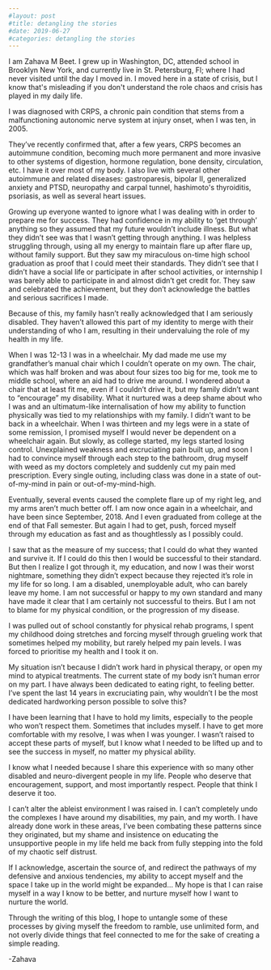 ```yaml
---
#layout: post
#title: detangling the stories  
#date: 2019-06-27 
#categories: detangling the stories
---
```


I am Zahava M Beet. I grew up in Washington, DC, attended school in Brooklyn New York, and currently live in St. Petersburg, Fl; where I had never visited until the day I moved in. I moved here in a state of crisis, but I know that's misleading if you don't understand the role chaos and crisis has played in my daily life. 

I was diagnosed with CRPS, a chronic pain condition that stems from a malfunctioning autonomic nerve system at injury onset, when I was ten, in 2005. 

They’ve recently confirmed that, after a few years, CRPS becomes an autoimmune condition, becoming much more permanent and more invasive to other systems of digestion, hormone regulation, bone density, circulation, etc. I have it over most of my body. I also live with several other autoimmune and related diseases: gastroparesis, bipolar II, generalized anxiety and PTSD, neuropathy and carpal tunnel, hashimoto's thyroiditis, psoriasis, as well as several heart issues.

Growing up everyone wanted to ignore what I was dealing with in order to prepare me for success. They had confidence in my ability to ‘get through’ anything so they assumed that my future wouldn’t include illness. But what they didn’t see was that I wasn’t getting through anything. I was helpless struggling through, using all my energy to maintain flare up after flare up, without family support. But they saw my miraculous on-time high school graduation as proof that I could meet their standards. They didn’t see that I didn’t have a social life or participate in after school activities, or internship I was barely able to participate in and almost didn’t get credit for. They saw and celebrated the achievement, but they don’t acknowledge the battles and serious sacrifices I made. 

Because of this, my family hasn’t really acknowledged that I am seriously disabled. They haven’t allowed this part of my identity to merge with their understanding of who I am, resulting in their undervaluing the role of my health in my life. 

When I was 12-13 I was in a wheelchair. My dad made me use my grandfather’s manual chair which I couldn’t operate on my own. The chair, which was half broken and was about four sizes too big for me, took me to middle school, where an aid had to drive me around. I wondered about a chair that at least fit me, even if I couldn’t drive it, but my family didn’t want to “encourage” my disability. What it nurtured was a deep shame about who I was and an ultimatum-like internalisation of how my ability to function physically was tied to my relationships with my family. I didn’t want to be back in a wheelchair. When I was thirteen and my legs were in a state of some remission, I promised myself I would never be dependent on a wheelchair again. But slowly, as college started, my legs started losing control. Unexplained weakness and excruciating pain built up, and soon I had to convince myself through each step to the bathroom, drug myself with weed as my doctors completely and suddenly cut my pain med prescription.  Every single outing, including class was done in a state of out-of-my-mind in pain or out-of-my-mind-high. 

Eventually, several events caused the complete flare up of my right leg, and my arms aren’t much better off. I am now once again in a wheelchair, and have been since September, 2018. And I even graduated from college at the end of that Fall semester. But again I had to get, push, forced myself through my education as fast and as thoughtlessly as I possibly could. 

I saw that as the measure of my success; that I could do what they wanted and survive it. If I could do this then I would be successful to their standard. But then I realize I got through it, my education, and now I was their worst nightmare, something they didn’t expect because they rejected it’s role in my life for so long. I am a disabled, unemployable adult, who can barely leave my home. I am not successful or happy to my own standard and many have made it clear that I am certainly not successful to theirs. But I am not to blame for my physical condition, or the progression of my disease. 

I was pulled out of school constantly for physical rehab programs, I spent my childhood doing stretches and forcing myself through grueling work that sometimes helped my mobility, but rarely helped my pain levels. I was forced to prioritise my health and I took it on. 

My situation isn’t because I didn’t work hard in physical therapy, or open my mind to atypical treatments. The current state of my body isn’t human error on my part. I have always been dedicated to eating right, to feeling better. I’ve spent the last 14 years in excruciating pain, why wouldn’t I be the most dedicated hardworking person possible to solve this? 

I have been learning that I have to hold my limits, especially to the people who won’t respect them. Sometimes that includes myself. I have to get more comfortable with my resolve, I was when I was younger. I wasn’t raised to accept these parts of myself, but I know what I needed to be lifted up and to see the success in myself, no matter my physical ability. 

I know what I needed because I share this experience with so many other disabled and neuro-divergent people in my life. People who deserve that encouragement, support, and most importantly respect. People that think I deserve it too.

I can’t alter the ableist environment I was raised in. I can’t completely undo the complexes I have around my disabilities, my pain, and my worth. I have already done work in these areas, I’ve been combating these patterns since they originated, but my shame and insistence on educating the unsupportive people in my life held me back from fully stepping into the fold of my chaotic self distrust. 

If I acknowledge, ascertain the source of, and redirect the pathways of my defensive and anxious tendencies, my ability to accept myself and the space I take up in the world might be expanded…
My hope is that I can raise myself in a way I know to be better, and nurture myself how I want to nurture the world.

Through the writing of this blog, I hope to untangle some of these processes by giving myself the freedom to ramble, use unlimited form, and not overly divide things that feel connected to me for the sake of creating a simple reading.


-Zahava 


